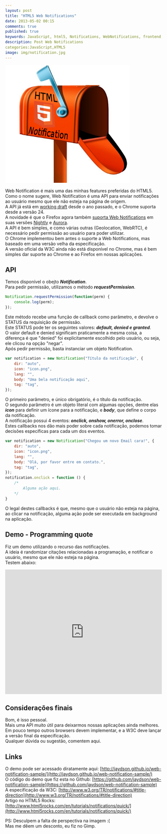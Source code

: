 ```yaml
---
layout: post
title: "HTML5 Web Notifications"
date: 2013-05-02 00:15
comments: true
published: true
keywords: JavaScript, html5, Notifications, WebNotifications, frontend, html
description: Post Web Notifications
categories:JavaScript,HTML5
image: img/notification.jpg
---
```

![WebNotifications](/img/notification.jpg)  

Web Notification é mais uma das minhas features preferidas do HTML5.  
Como o nome sugere, Web Notification é uma API para enviar notificações ao usuário mesmo que ele não esteja na página de origem.  
A API já está em [working draft](http://www.w3.org/TR/notifications/) desde o ano passado, e o Chrome suporta desde a versão 24.  
A novidade é que o Firefox agora também [suporta Web Notifications](https://hacks.mozilla.org/2013/04/hidpi-support-html5-notifications-parallel-js-asm-js-and-more-firefox-development-highlights/) em suas versões [Nightly](http://nightly.mozilla.org/) e [Aurora](http://www.mozilla.org/en-US/firefox/aurora/).  
A API é bem simples, e como várias outras (Geolocation, WebRTC), é necessário pedir permissão ao usuário para poder utilizar.  
O Chrome implementou bem antes o suporte a Web Notifications, mas baseado em uma versão velha da especificação.  
A versão oficial da W3C ainda não está disponível no Chrome, mas é bem simples dar suporte ao Chrome e ao Firefox em nossas aplicações.

## API  
Temos disponível o obejto _**Notification**_.  
Para pedir permissão, utilizamos o método _**requestPermission**_.  
```javascript
Notification.requestPermission(function(perm) {
    console.log(perm);
});
```
Este método recebe uma função de callback como parâmetro, e devolve o STATUS da requisição de permissão.  
Este STATUS pode ter os seguintes valores: _**default, denied e granted**_.  
O valor default e denied significam praticamente a mesma coisa, a diferença é que "denied" foi explicitamente escolhido pelo usuário, ou seja, ele clicou na opção "negar".  
Após pedir permissão, basta instanciar um objeto Notification.  
```javascript
var notification = new Notification("Título da notificação", {
    dir: "auto",
    icon: "icon.png",
    lang: "",
    body: "Uma bela notificação aqui",
    tag: "tag",
});
```
O primeiro parâmetro, e único obrigatório, é o título da notificação.  
O segundo parâmetro é um objeto literal com algumas opções, dentre elas _**icon**_ para definir um ícone para a notificação, e _**body**_, que define o corpo da notificação.  
A notificação possui 4 eventos: _**onclick, onshow, onerror, onclose**_.  
Estes callbacks nos dão mais poder sobre cada notificação, podemos tomar decisões específicas para cada um dos eventos.  
```javascript
var notification = new Notification("Chegou um novo Email cara!", {
    dir: "auto",
    icon: "icon.png",
    lang: "",
    body: "Olá, por favor entre em contato.",
    tag: "tag",
});
notification.onclick = function () {
	/*
		Alguma ação aqui.
	*/
}
```
O legal destes callbacks é que, mesmo que o usuário não esteja na página, ao clicar na notificação, alguma ação pode ser executada em background na aplicação.  

## Demo - Programming quote
Fiz um demo utilizando o recurso das notificações.  
A ideia é randomizar citações relacionadas a programação, e notificar o usuário, mesmo que ele não esteja na página.  
Testem abaixo:  

<iframe style="width:100%;height:400px;border:none" src="http://jaydson.github.io/web-notification-sample/"></iframe>  

## Considerações finais  
Bom, é isso pessoal.  
Mais uma API muito útil para deixarmos nossas aplicações ainda melhores.  
Em pouco tempo outros browsers devem implementar, e a W3C deve lançar a versão final da especificação.  
Qualquer dúvida ou sugestão, comentem aqui.  

## Links  
O demo pode ser acessado diratamente aqui: [http://jaydson.github.io/web-notification-sample/](http://jaydson.github.io/web-notification-sample/)  
O código do demo que fiz esta no Github: [https://github.com/jaydson/web-notification-sample](https://github.com/jaydson/web-notification-sample)  
A especificação da W3C: [http://www.w3.org/TR/notifications/#title-direction](http://www.w3.org/TR/notifications/#title-direction)  
Artigo no HTML5 Rocks: [http://www.html5rocks.com/en/tutorials/notifications/quick/](http://www.html5rocks.com/en/tutorials/notifications/quick/)  

PS: Desculpem a falta de perspectiva na imagem :(  
Mas me dêem um desconto, eu fiz no Gimp.  
